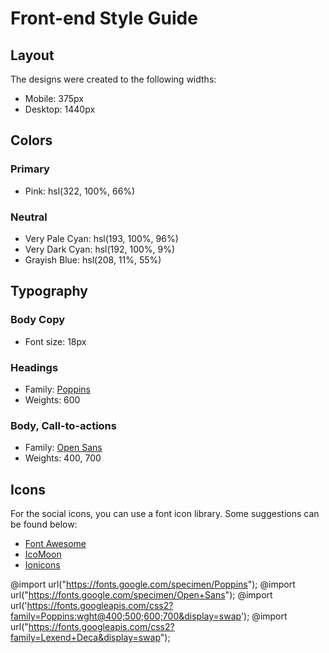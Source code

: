 # Front-end Style Guide

## Layout

The designs were created to the following widths:

- Mobile: 375px
- Desktop: 1440px

## Colors

### Primary

- Pink: hsl(322, 100%, 66%)

### Neutral

- Very Pale Cyan: hsl(193, 100%, 96%)
- Very Dark Cyan: hsl(192, 100%, 9%)
- Grayish Blue: hsl(208, 11%, 55%)

## Typography

### Body Copy

- Font size: 18px

### Headings

- Family: [Poppins]()
- Weights: 600

### Body, Call-to-actions

- Family: [Open Sans]()
- Weights: 400, 700

## Icons

For the social icons, you can use a font icon library. Some suggestions can be found below:

- [Font Awesome](https://fontawesome.com/)
- [IcoMoon](https://icomoon.io/)
- [Ionicons](https://ionicons.com/)

@import url("https://fonts.google.com/specimen/Poppins");
@import url("https://fonts.google.com/specimen/Open+Sans");
@import url('https://fonts.googleapis.com/css2?family=Poppins:wght@400;500;600;700&display=swap');
@import url("https://fonts.googleapis.com/css2?family=Lexend+Deca&display=swap");
